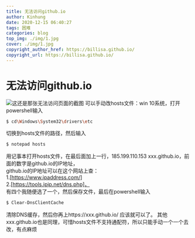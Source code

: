 ```yaml
---
title: 无法访问github.io
author: Kinhung
date: 2020-12-15 06:40:27
tags: 困难
categories: blog
top_img: ./img/1.jpg
cover: ./img/1.jpg
copyright_author_href: https://billisa.github.io/
copyright_url: https://billisa.github.io/
---
```

# 无法访问github.io
![这还是那张无法访问页面的截图](https://ftp.bmp.ovh/imgs/2020/12/ad317db63123e7e8.jpg)
可以手动改hosts文件：win 10系统，打开powershell输入

``` bash
$ cd\Windows\System32\drivers\etc
```

切换到hosts文件的路径，然后输入

``` bash
$ notepad hosts
```

用记事本打开hosts文件，在最后面加上一行，185.199.110.153 xxx.github.io，前面的数字是github.io的IP地址，
<br>github.io的IP地址可以在这个网站上查：
<br>1.[https://www.ipaddress.com/]
<br>2.[https://tools.ipip.net/dns.php]，
<br>有四个我随便选了一个，然后保存文件，最后在powershell输入

``` bash
$ Clear-DnsClientCache
```

清除DNS缓存，然后你再上https://xxx.github.io/ 应该就可以了。
其他xxx.github.io也是同理，可惜hosts文件不支持通配符，所以只能手动一个一个去改，有点麻烦

